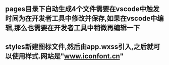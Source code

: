## pages目录下自动生成4个文件需要在vscode中触发时间为在开发者工具中修改并保存,如果在vscode中编辑,那么也需要在开发者工具中稍微再编辑一下
## styles新建图标文件,然后由app.wxss引入,之后就可以使用样式.网站是"www.iconfont.cn"
## 